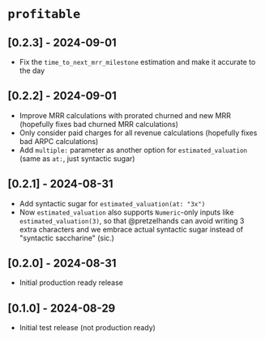 # `profitable`

## [0.2.3] - 2024-09-01

- Fix the `time_to_next_mrr_milestone` estimation and make it accurate to the day

## [0.2.2] - 2024-09-01

- Improve MRR calculations with prorated churned and new MRR (hopefully fixes bad churned MRR calculations)
- Only consider paid charges for all revenue calculations (hopefully fixes bad ARPC calculations)
- Add `multiple:` parameter as another option for `estimated_valuation` (same as `at:`, just syntactic sugar)

## [0.2.1] - 2024-08-31

- Add syntactic sugar for `estimated_valuation(at: "3x")`
- Now `estimated_valuation` also supports `Numeric`-only inputs like `estimated_valuation(3)`, so that @pretzelhands can avoid writing 3 extra characters and we embrace actual syntactic sugar instead of "syntactic saccharine" (sic.)

## [0.2.0] - 2024-08-31

- Initial production ready release

## [0.1.0] - 2024-08-29

- Initial test release (not production ready)